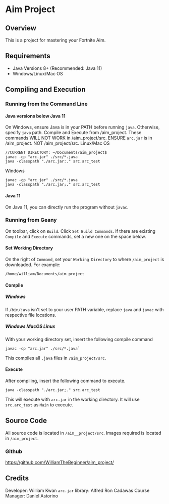 # Aim Project
## Overview
This is a project for mastering your Fortnite Aim. 
## Requirements
- Java Versions 8+ (Recommended: Java 11)
- Windows/Linux/Mac OS
## Compiling and Execution
### Running from the Command Line
#### Java versions below Java 11
On Windows, ensure Java is in your PATH before running `java`. Otherwise, specify `java` path.
Compile and Execute from /aim_project. These commands WILL NOT WORK in /aim_project/src. 
ENSURE `arc.jar` is in /aim_project. NOT /aim_project/src. 
Linux/Mac OS
```
//CURRENT DIRECTORY: ~/Documents/aim_project$
javac -cp "arc.jar" ./src/*.java
java -classpath "./arc.jar:." src.arc_test
```
Windows
```//CURRENT DIRECTORY /Documents/aim_project>
javac -cp "arc.jar" ./src/*.java
java -classpath "./arc.jar;." src.arc_test
```
#### Java 11
On Java 11, you can directly run the program without `javac`. 
### Running from Geany
On toolbar, click on `Build`. Click `Set Build Commands`. 
If there are existing `Compile` and `Execute` commands, set a new one on the space below. 
#### Set Working Directory
On the right of `Command`, set your `Working Directory` to where `/aim_project` is downloaded. 
For example: 
```
/home/william/Documents/aim_project
```
#### Compile 
##### Windows 
If `/bin/java` isn't set to your user PATH variable, replace `java` and `javac` with respective file locations. 
##### Windows MacOS Linux
With your working directory set, insert the following compile command
```
javac -cp "arc.jar" ./src/*.java`
```
This compiles all `.java` files in `/aim_project/src`. 

#### Execute
After compiling, insert the following command to execute.
```
java -classpath "./arc.jar;." src.arc_test
```
This will execute with `arc.jar` in the working directory. It will use `src.arc_test` as `Main` to execute. 

## Source Code
All source code is located in `/aim__project/src`. Images required is located in `/aim_project`.
### Github
https://github.com/WilliamTheBeginner/aim_project/

## Credits
Developer: William Kwan
`arc.jar` library: Alfred Ron Cadawas
Course Manager: Daniel Astorino
